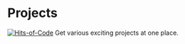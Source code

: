 # Projects
[![Hits-of-Code](https://hitsofcode.com/github/Kanav-Arora/Projects?branch=main)](https://hitsofcode.com/github/Kanav-Arora/Projects/view?branch=main)
Get various exciting projects at one place.
